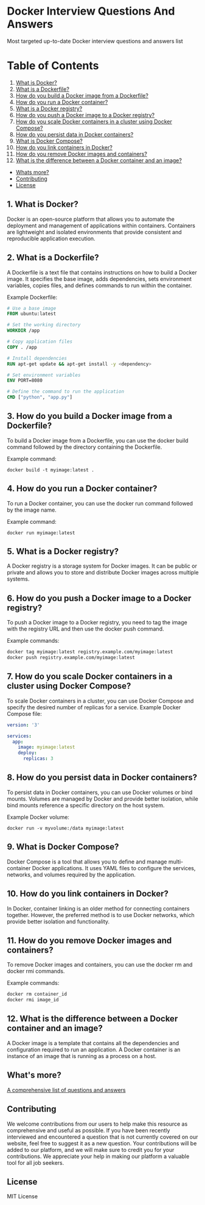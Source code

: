# Docker Interview Questions And Answers

Most targeted up-to-date Docker interview questions and answers list

# Table of Contents

1. [What is Docker?](#1-what-is-docker)
2. [What is a Dockerfile?](#2-what-is-a-dockerfile)
3. [How do you build a Docker image from a Dockerfile?](#3-how-do-you-build-a-docker-image-from-a-dockerfile)
4. [How do you run a Docker container?](#4-how-do-you-run-a-docker-container)
5. [What is a Docker registry?](#5-what-is-a-docker-registry)
6. [How do you push a Docker image to a Docker registry?](#6-how-do-you-push-a-docker-image-to-a-docker-registry)
7. [How do you scale Docker containers in a cluster using Docker Compose?](#7-how-do-you-scale-docker-containers-in-a-cluster-using-docker-compose)
8. [How do you persist data in Docker containers?](#8-how-do-you-persist-data-in-docker-containers)
9. [What is Docker Compose?](#9-what-is-docker-compose)
10. [How do you link containers in Docker?](#10-how-do-you-link-containers-in-docker)
11. [How do you remove Docker images and containers?](#11-how-do-you-remove-docker-images-and-containers)
12. [What is the difference between a Docker container and an image?](#12-what-is-the-difference-between-a-docker-container-and-an-image)
- [Whats more?](#whats-more)
- [Contributing](#contributing)
- [License](#license)

## 1. What is Docker?

Docker is an open-source platform that allows you to automate the deployment and management of applications within containers. Containers are lightweight and isolated environments that provide consistent and reproducible application execution.

## 2. What is a Dockerfile?

A Dockerfile is a text file that contains instructions on how to build a Docker image. It specifies the base image, adds dependencies, sets environment variables, copies files, and defines commands to run within the container.

Example Dockerfile:

```dockerfile
# Use a base image
FROM ubuntu:latest

# Set the working directory
WORKDIR /app

# Copy application files
COPY . /app

# Install dependencies
RUN apt-get update && apt-get install -y <dependency>

# Set environment variables
ENV PORT=8080

# Define the command to run the application
CMD ["python", "app.py"]
```

## 3. How do you build a Docker image from a Dockerfile?

To build a Docker image from a Dockerfile, you can use the docker build command followed by the directory containing the Dockerfile.

Example command:

```
docker build -t myimage:latest .
```

## 4. How do you run a Docker container?

To run a Docker container, you can use the docker run command followed by the image name.

Example command:

```arduino
docker run myimage:latest
```

## 5. What is a Docker registry?

A Docker registry is a storage system for Docker images. It can be public or private and allows you to store and distribute Docker images across multiple systems.

## 6. How do you push a Docker image to a Docker registry?

To push a Docker image to a Docker registry, you need to tag the image with the registry URL and then use the docker push command.

Example commands:

```bash
docker tag myimage:latest registry.example.com/myimage:latest
docker push registry.example.com/myimage:latest
```

## 7. How do you scale Docker containers in a cluster using Docker Compose?

To scale Docker containers in a cluster, you can use Docker Compose and specify the desired number of replicas for a service.
Example Docker Compose file:

```yaml
version: '3'

services:
  app:
    image: myimage:latest
    deploy:
      replicas: 3
```

## 8. How do you persist data in Docker containers?

To persist data in Docker containers, you can use Docker volumes or bind mounts. Volumes are managed by Docker and provide better isolation, while bind mounts reference a specific directory on the host system.

Example Docker volume:

```arduino
docker run -v myvolume:/data myimage:latest
```

## 9. What is Docker Compose?

Docker Compose is a tool that allows you to define and manage multi-container Docker applications. It uses YAML files to configure the services, networks, and volumes required by the application.

## 10. How do you link containers in Docker?

In Docker, container linking is an older method for connecting containers together. However, the preferred method is to use Docker networks, which provide better isolation and functionality.

## 11. How do you remove Docker images and containers?

To remove Docker images and containers, you can use the docker rm and docker rmi commands.

Example commands:

```bash
docker rm container_id
docker rmi image_id
```

## 12. What is the difference between a Docker container and an image?

A Docker image is a template that contains all the dependencies and configuration required to run an application. A Docker container is an instance of an image that is running as a process on a host.

## What's more?
<a href="https://interviewplus.ai/developers-and-programmers/docker/questions">A comprehensive list of questions and answers</a>

## Contributing
We welcome contributions from our users to help make this resource as comprehensive and useful as possible. If you have been recently interviewed and encountered a question that is not currently covered on our website, feel free to suggest it as a new question. Your contributions will be added to our platform, and we will make sure to credit you for your contributions. We appreciate your help in making our platform a valuable tool for all job seekers.

## License
MIT License
